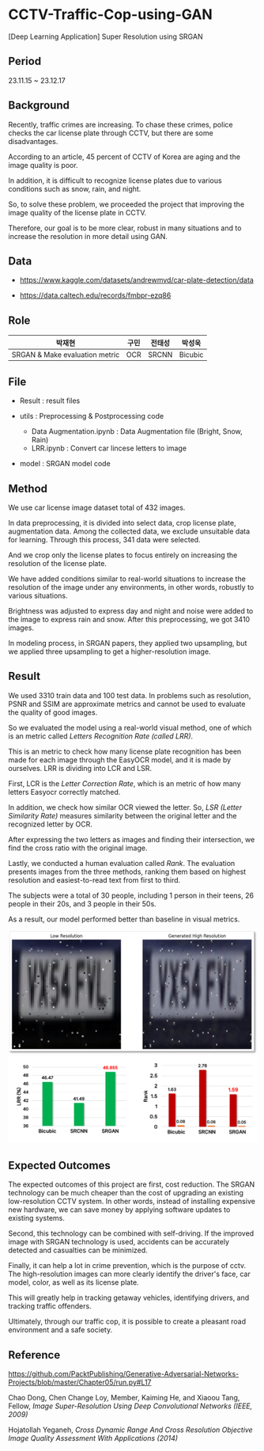 # CCTV-Traffic-Cop-using-GAN
[Deep Learning Application] Super Resolution using SRGAN

## Period
23.11.15 ~ 23.12.17

## Background
Recently, traffic crimes are increasing. To chase these crimes, police checks the car license plate through CCTV, but there are some disadvantages.

According to an article, 45 percent of CCTV of Korea are aging and the image quality is poor.

In addition, it is difficult to recognize license plates due to various conditions such as snow, rain, and night.

So, to solve these problem, we proceeded the project that improving the image quality of the license plate in CCTV. 

Therefore, our goal is to be more clear, robust in many situations and to increase the resolution in more detail using GAN.

## Data
* https://www.kaggle.com/datasets/andrewmvd/car-plate-detection/data 

* https://data.caltech.edu/records/fmbpr-ezq86


## Role 
| 박재현 | 구민| 전태성 | 박성욱
|:---:|:---:|:---:|:---:|
| SRGAN & Make evaluation metric| OCR | SRCNN | Bicubic |


## File

* Result : result files 
  
* utils : Preprocessing & Postprocessing code 
  - Data Augmentation.ipynb : Data Augmentation file (Bright, Snow, Rain)
  - LRR.ipynb : Convert car lincese letters to image
    
* model : SRGAN model code 

## Method

We use car license image dataset total of 432 images. 

In data preprocessing, it is divided into select data, crop license plate, augmentation data. Among the collected data, we exclude unsuitable data for learning. Through this process, 341 data were selected.

And we crop only the license plates to focus entirely on increasing the resolution of the license plate.

We have added conditions similar to real-world situations to increase the resolution of the image under any environments, in other words, robustly to various situations.

Brightness was adjusted to express day and night and noise were added to the image to express rain and snow. After this preprocessing, we got 3410 images.

In modeling process, in SRGAN papers, they applied two upsampling, but we applied three upsampling to get a higher-resolution image.



## Result

We used 3310 train data and 100 test data. In problems such as resolution, PSNR and SSIM are approximate metrics and cannot be used to evaluate the quality of good images.

So we evaluated the model using a real-world visual method, one of which is an metric called *Letters Recognition Rate (called LRR)*.

This is an metric to check how many license plate recognition has been made for each image through the EasyOCR model, and it is made by ourselves. LRR is dividing into LCR and LSR.

First, LCR is the *Letter Correction Rate*, which is an metric of how many letters Easyocr correctly matched. 

In addition, we check how similar OCR viewed the letter. So, *LSR (Letter Similarity Rate)* measures similarity between the original letter and the recognized letter by OCR. 

After expressing the two letters as images and finding their intersection, we find the cross ratio with the original image. 

Lastly, we conducted a human evaluation called *Rank*. The evaluation presents images from the three methods, ranking them based on highest resolution and easiest-to-read text from first to third.

The subjects were a total of 30 people, including 1 person in their teens, 26 people in their 20s, and 3 people in their 50s.

As a result, our model performed better than baseline in visual metrics.

<img src = 'Result/sr_result.png'>
<img src = 'Result/result_wth_baseline3.png'>
  
## Expected Outcomes

The expected outcomes of this project are first, cost reduction. The SRGAN technology can be much cheaper than the cost of upgrading an existing low-resolution CCTV system. In other words, instead of installing expensive new hardware, we can save money by applying software updates to existing systems. 

Second, this technology can be combined with self-driving. If the improved image with SRGAN technology is used, accidents can be accurately detected and casualties can be minimized.

Finally, it can help a lot in crime prevention, which is the purpose of cctv. The high-resolution images can more clearly identify the driver's face, car model, color, as well as its license plate. 

This will greatly help in tracking getaway vehicles, identifying drivers, and tracking traffic offenders.

Ultimately, through our traffic cop, it is possible to create a pleasant road environment and a safe society.


## Reference

https://github.com/PacktPublishing/Generative-Adversarial-Networks-Projects/blob/master/Chapter05/run.py#L17

Chao Dong, Chen Change Loy, Member, Kaiming He, and Xiaoou Tang, Fellow, *Image Super-Resolution Using Deep Convolutional Networks (IEEE, 2009)*

Hojatollah Yeganeh, *Cross Dynamic Range And Cross Resolution Objective Image Quality Assessment With Applications (2014)*


